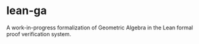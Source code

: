 # lean-ga
A work-in-progress formalization of Geometric Algebra in the Lean formal proof verification system.
